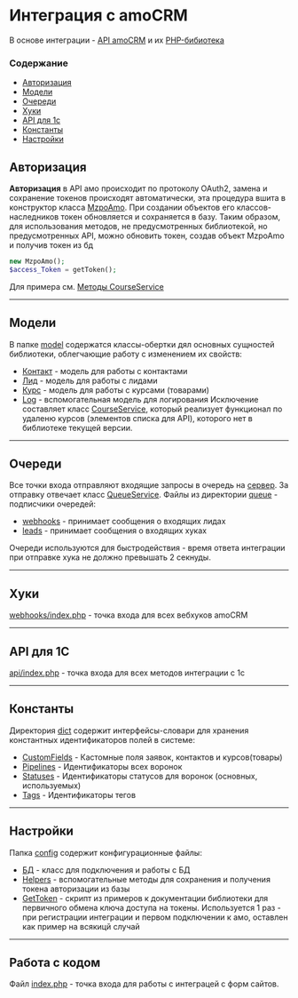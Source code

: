 # Интеграция с amoCRM

В основе интеграции - [API amoCRM](https://www.amocrm.ru/developers/content/crm_platform/api-reference) и их [PHP-бибиотека](https://github.com/amocrm/amocrm-api-php)

### Содержание
+ [Авторизация](#авторизация)
+ [Модели](#модели)
+ [Очереди](#очереди)
+ [Хуки](#хуки)
+ [API для 1с](#api-для-1с)
+ [Константы](#константы)
+ [Настройки](#настройки)


## Авторизация

**Авторизация** в API амо    происходит по протоколу OAuth2, 
замена и сохранение токенов происходят автоматически, эта процедура вшита в конструктор класса [MzpoAmo](/amo/model/MzpoAmo.php). 
При создании объектов его классов-наследников токен обновляется и сохраняется в базу.
Таким образом, для использования методов, не предусмотренных библиотекой, но предусмотренных API, можно обновить токен, создав объект MzpoAmo и получив токен из бд
```php 
new MzpoAmo();
$access_Token = getToken();
```
Для примера см. [Методы CourseService](/amo/services/CoursesServise.php)

___
## Модели
В папке [model](/amo/model) содержатся классы-обертки дял основных сущностей библиотеки, облегчающие работу с изменением их свойств:
+ [Контакт](/amo/model/Contact.php) - модель для работы с контактами
+ [Лид](/amo/model/Leads.php) - модель для работы с лидами
+ [Курс](/amo/model/Course.php) - модель для работы с курсами (товарами)
+ [Log](/amo/model/Log.php) - вспомогательная модель для логирования
Исключение составляет класс [CourseService](/amo/services/CoursesServise.php), который реализует функционал по удаленю курсов (элементов списка для API), которого нет в библиотеке текущей версии.
___

## Очереди

Все точки входа отправляют входящие запросы в очередь на [сервер](https://hawk.rmq.cloudamqp.com/#/). За отправку отвечает класс [QueueService](/amo/services/QueueService.php). Файлы из директории [queue](/amo/queue) - подписчики очередей:
+ [webhooks](/amo/queue/webhooks.php) - принимает сообщения о входящих лидах
+ [leads](/amo/queue/leads.php) - принимает сообщения о входящих хуках

Очереди используются для быстродействия - время ответа интеграции при отправке хука не должно превышать 2 секнуды.

___
## Хуки

[webhooks/index.php](/amo/webhooks/index.php) - точка входа для всех вебхуков amoCRM

___
## API для 1С

[api/index.php](/amo/api/index.php) - точка входа для всех методов интеграции с 1с

___
## Константы

  Директория [dict](/amo/dict) содержит интерфейсы-словари для хранения константных идентификаторов полей в системе:
+ [CustomFields](/amo/dict/CustomFields.php) - Кастомные поля заявок, контактов и курсов(товары)
+ [Pipelines](/amo/dict/Pipelines.php) - Идентификаторы всех воронок
+ [Statuses](/amo/dict/Statuses.php) - Идентификаторы статусов для воронок (основных, используемых)
+ [Tags](/amo/dict/Tags.php) - Идентификаторы тегов
___

## Настройки

Папка [config](/amo/config) содержит конфигурационные файлы: 
+ [БД](/amo/config/db.php) - класс для подключения и работы с БД
+ [Helpers](/amo/config/helpers.php) - вспомогательные методы для сохранения и получения токена авторизации из базы
+ [GetToken](/amo/config/getToken.php) - скрипт из примеров к документации библиотеки для первичного обмена ключа доступа на токены. Используется 1 раз - при регистрации интеграции и первом подключении к амо, оставлен как пример на всякицй случай

___

## Работа с кодом

Файл [index.php](/amo/index.php) - точка входа для работы с интеграцей с форм сайтов.


